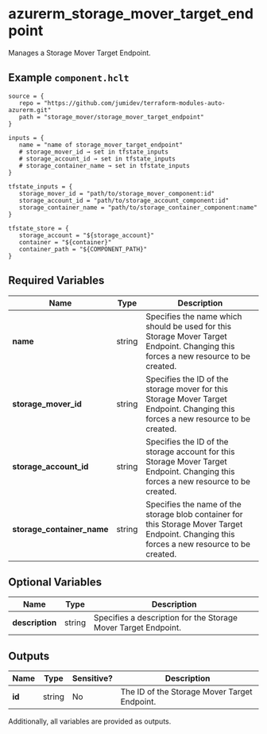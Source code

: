 # azurerm_storage_mover_target_endpoint

Manages a Storage Mover Target Endpoint.

## Example `component.hclt`

```hcl
source = {
   repo = "https://github.com/jumidev/terraform-modules-auto-azurerm.git"   
   path = "storage_mover/storage_mover_target_endpoint"   
}

inputs = {
   name = "name of storage_mover_target_endpoint"   
   # storage_mover_id → set in tfstate_inputs
   # storage_account_id → set in tfstate_inputs
   # storage_container_name → set in tfstate_inputs
}

tfstate_inputs = {
   storage_mover_id = "path/to/storage_mover_component:id"   
   storage_account_id = "path/to/storage_account_component:id"   
   storage_container_name = "path/to/storage_container_component:name"   
}

tfstate_store = {
   storage_account = "${storage_account}"   
   container = "${container}"   
   container_path = "${COMPONENT_PATH}"   
}

```

## Required Variables

| Name | Type |  Description |
| ---- | --------- |  ----------- |
| **name** | string |  Specifies the name which should be used for this Storage Mover Target Endpoint. Changing this forces a new resource to be created. | 
| **storage_mover_id** | string |  Specifies the ID of the storage mover for this Storage Mover Target Endpoint. Changing this forces a new resource to be created. | 
| **storage_account_id** | string |  Specifies the ID of the storage account for this Storage Mover Target Endpoint. Changing this forces a new resource to be created. | 
| **storage_container_name** | string |  Specifies the name of the storage blob container for this Storage Mover Target Endpoint. Changing this forces a new resource to be created. | 

## Optional Variables

| Name | Type |  Description |
| ---- | --------- |  ----------- |
| **description** | string |  Specifies a description for the Storage Mover Target Endpoint. | 



## Outputs

| Name | Type | Sensitive? | Description |
| ---- | ---- | --------- | --------- |
| **id** | string | No  | The ID of the Storage Mover Target Endpoint. | 

Additionally, all variables are provided as outputs.
